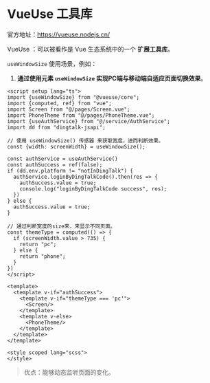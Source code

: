 # VueUse 工具库

官方地址：https://vueuse.nodejs.cn/

VueUse ：可以被看作是 Vue 生态系统中的一个 **扩展工具库**。



`useWindowSize` 使用场景，例如：

1. **通过使用元素 `useWindowSize` 实现PC端与移动端自适应页面切换效果**。

```vue
<script setup lang="ts">
import {useWindowSize} from "@vueuse/core";
import {computed, ref} from "vue";
import Screen from "@/pages/Screen.vue";
import PhoneTheme from "@/pages/PhoneTheme.vue";
import {useAuthService} from "@/service/AuthService";
import dd from "dingtalk-jsapi";

// 使用 useWindowSize() 传感器 来获取宽度，进而判断效果。
const {width: screenWidth} = useWindowSize();

const authService = useAuthService()
const authSuccess = ref(false);
if (dd.env.platform != "notInDingTalk") {
  authService.loginByDingTalkCode().then(res => {
    authSuccess.value = true;
    console.log("loginByDingTalkCode success", res);
  })
} else {
  authSuccess.value = true;
}

// 通过判断宽度的size来，来显示不同页面。
const themeType = computed(() => {
  if (screenWidth.value > 735) {
    return "pc";
  } else {
    return "phone";
  }
})
</script>

<template>
  <template v-if="authSuccess">
    <template v-if="themeType === 'pc'">
      <Screen/>
    </template>
    <template v-else>
      <PhoneTheme/>
    </template>
  </template>
</template>

<style scoped lang="scss">
</style>
```

> 优点：能够动态监听页面的变化。



